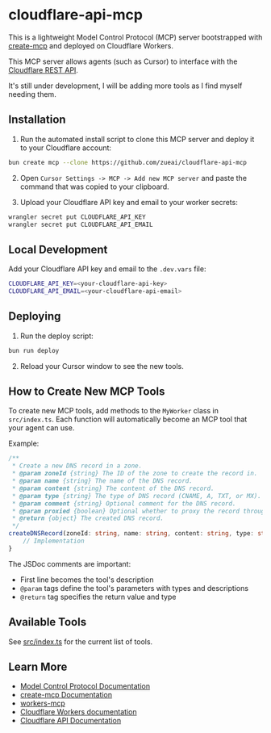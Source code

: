 # cloudflare-api-mcp

This is a lightweight Model Control Protocol (MCP) server bootstrapped with [create-mcp](https://github.com/zueai/create-mcp) and deployed on Cloudflare Workers.

This MCP server allows agents (such as Cursor) to interface with the [Cloudflare REST API](https://developers.cloudflare.com/api/).

It's still under development, I will be adding more tools as I find myself needing them.

## Installation

1. Run the automated install script to clone this MCP server and deploy it to your Cloudflare account:

```bash
bun create mcp --clone https://github.com/zueai/cloudflare-api-mcp
```

2. Open `Cursor Settings -> MCP -> Add new MCP server` and paste the command that was copied to your clipboard.

3. Upload your Cloudflare API key and email to your worker secrets:

```bash
wrangler secret put CLOUDFLARE_API_KEY
wrangler secret put CLOUDFLARE_API_EMAIL
```

## Local Development

Add your Cloudflare API key and email to the `.dev.vars` file:

```bash
CLOUDFLARE_API_KEY=<your-cloudflare-api-key>
CLOUDFLARE_API_EMAIL=<your-cloudflare-api-email>
```

## Deploying

1. Run the deploy script:

```bash
bun run deploy
```

2. Reload your Cursor window to see the new tools.

## How to Create New MCP Tools

To create new MCP tools, add methods to the `MyWorker` class in `src/index.ts`. Each function will automatically become an MCP tool that your agent can use.

Example:

```typescript
/**
 * Create a new DNS record in a zone.
 * @param zoneId {string} The ID of the zone to create the record in.
 * @param name {string} The name of the DNS record.
 * @param content {string} The content of the DNS record.
 * @param type {string} The type of DNS record (CNAME, A, TXT, or MX).
 * @param comment {string} Optional comment for the DNS record.
 * @param proxied {boolean} Optional whether to proxy the record through Cloudflare.
 * @return {object} The created DNS record.
 */
createDNSRecord(zoneId: string, name: string, content: string, type: string, comment?: string, proxied?: boolean) {
    // Implementation
}
```

The JSDoc comments are important:

- First line becomes the tool's description
- `@param` tags define the tool's parameters with types and descriptions
- `@return` tag specifies the return value and type

## Available Tools

See [src/index.ts](src/index.ts) for the current list of tools.

## Learn More

- [Model Control Protocol Documentation](https://modelcontextprotocol.io)
- [create-mcp Documentation](https://github.com/zueai/create-mcp)
- [workers-mcp](https://github.com/zueai/workers-mcp)
- [Cloudflare Workers documentation](https://developers.cloudflare.com/workers/)
- [Cloudflare API Documentation](https://developers.cloudflare.com/api/)
